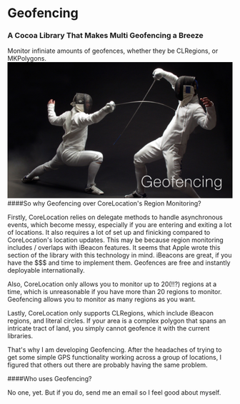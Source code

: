 # Geofencing

### A Cocoa Library That Makes Multi Geofencing a Breeze
Monitor infiniate amounts of geofences, whether they be CLRegions, or MKPolygons.
![Geofencing](fencing.png)
####So why Geofencing over CoreLocation's Region Monitoring?

Firstly, CoreLocation relies on delegate methods to handle asynchronous events, which become messy, especially if you are entering and exiting a lot of locations. It also requires a lot of set up and finicking compared to CoreLocation's location updates. This may be because region monitoring includes / overlaps with iBeacon features. It seems that Apple wrote this section of the library with this technology in mind. iBeacons are great, if you have the $$$ and time to implement them. Geofences are free and instantly deployable internationally.

Also, CoreLocation only allows you to monitor up to 20(!!?) regions at a time, which is unreasonable if you have more than 20 regions to monitor. Geofencing allows you to monitor as many regions as you want.

Lastly, CoreLocation only supports CLRegions, which include iBeacon regions, and literal circles. If your area is a complex polygon that spans an intricate tract of land, you simply cannot geofence it with the current libraries.

That's why I am developing Geofencing. After the headaches of trying to get some simple GPS functionality working across a group of locations, I figured that others out there are probably having the same problem.

####Who uses Geofencing?

No one, yet. But if you do, send me an email so I feel good about myself.